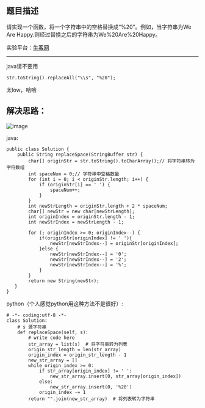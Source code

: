 **题目描述**
--------

请实现一个函数，将一个字符串中的空格替换成“%20”。例如，当字符串为We Are Happy.则经过替换之后的字符串为We%20Are%20Happy。

实验平台：[牛客网](https://www.nowcoder.com/ta/coding-interviews?page=1)

----------

java请不要用

```
str.toString().replaceAll("\\s", "%20");
```
太low，哈哈



**解决思路：**
---------

![image](http://img.blog.csdn.net/20180227151555245?watermark/2/text/aHR0cDovL2Jsb2cuY3Nkbi5uZXQvd2FuZzQ1NDU5MjI5Nw==/font/5a6L5L2T/fontsize/400/fill/I0JBQkFCMA==/dissolve/70)

java:
```
public class Solution {
    public String replaceSpace(StringBuffer str) {
        char[] originStr = str.toString().toCharArray();// 将字符串转为字符数组
		int spaceNum = 0;// 字符串中空格数量
		for (int i = 0; i < originStr.length; i++) {
			if (originStr[i] == ' ') {
				spaceNum++;
			}
		}
		int newStrLength = originStr.length + 2 * spaceNum;
		char[] newStr = new char[newStrLength];
		int originIndex = originStr.length - 1;
		int newStrIndex = newStrLength - 1;
		
		for (; originIndex >= 0; originIndex--) {
			if(originStr[originIndex] != ' '){
				newStr[newStrIndex--] = originStr[originIndex];
			}else {
				newStr[newStrIndex--] = '0';
				newStr[newStrIndex--] = '2';
				newStr[newStrIndex--] = '%';
			}
		}
		return new String(newStr);
   }
}
```


python（个人感觉python用这种方法不是很好）:
```
# -*- coding:utf-8 -*-
class Solution:
    # s 源字符串
    def replaceSpace(self, s):
        # write code here
        str_array = list(s)  # 将字符串转为列表
        origin_str_length = len(str_array)
        origin_index = origin_str_length - 1
        new_str_array = []
        while origin_index >= 0:
            if str_array[origin_index] != ' ':
                new_str_array.insert(0, str_array[origin_index])
            else:
                new_str_array.insert(0, '%20')
            origin_index -= 1
        return "".join(new_str_array)  # 将列表转为字符串
```